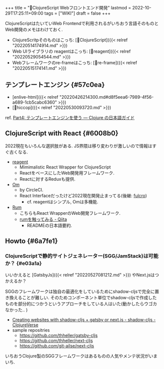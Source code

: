 +++
title = "📝ClojureScript Webフロントエンド開発"
lastmod = 2022-10-29T17:25:11+09:00
tags = ["WIKI"]
draft = false
+++

ClojureScriptはたいていWeb Frontendで利用されるがいちおう言語そのものとWeb開発のメモはわけておく.

-   ClojureScritpそのものはこっち: [📁ClojureScript]({{< relref "20220514174914.md" >}})
-   Web UIライブラリの reagentはこっち: [📝reagent]({{< relref "20220529054544.md" >}})
-   Webフレームワークのre-frameはこっち: [📝re-frame]({{< relref "20220515174141.md" >}})


## テンプレートエンジン {#57c0ea}

-   [enlive-html]({{< relref "20220426214300.md#d8f5eea6-7989-4f56-a689-1cb5cabc6360" >}})
-   [📝hiccop]({{< relref "20220530093720.md" >}})

ref. [Part4: テンプレートエンジンを使う — Clojure の日本語ガイド](https://ayato-p.github.io/clojure-beginner/intro_web_development/part4_template_engine.html)


## ClojureScript with React {#6008b0}

2022現在もいろんな選択肢がある. JS界隈は移り変わりが激しいので情報はすぐ古くなる.

-   [reagent](https://reagent-project.github.io/)
    -   Mimimalistic React Wrapper for ClojureScript
    -   ReactをベースにしたWeb開発用フレームワーク.
    -   Reactに対するReduxも提供.
-   [Om](https://github.com/omcljs/om)
    -   by CircleCI.
    -   React Interfaceだったけど2022現在開発止まってる(後継: [fulcro](https://github.com/fulcrologic/fulcro))
        -   cf. reagentはシンプル, Omは多機能.
-   [Rum](https://github.com/tonsky/rum)
    -   こちらもReact WrapperのWeb開発フレームワーク.
    -   [rumを触ってみる - Qiita](https://qiita.com/iku000888/items/7afdf88631cb409a25a2)
        -   READMEの日本語要約.


## Howto {#6a7fe1}


### ClojureScriptで静的サイトジェネレーター(SGG/JamStack)は可能か？ {#e03a1a}

いいかえると [GatsbyJs]({{< relref "20220527081212.md" >}}) やNext.jsはつかえるか？

SGGのフレームワークは独自の最適化をしているためにshadow-cljsで完全に置き換えることが難しい. そのためコンポーネント単位でshadow-cljsで作成したものを部分的につかうというアプローチをしている人はいた(動かしたらウゴカなかった.. )

-   [Creating websites with shadow-cljs + gatsby or next.js - shadow-cljs - ClojureVerse](https://clojureverse.org/t/creating-websites-with-shadow-cljs-gatsby-or-next-js/2912)
-   sample repositries
    -   <https://github.com/thheller/gatsby-cljs>
    -   <https://github.com/thheller/next-cljs>
    -   <https://github.com/git-ailse/next-cljs>

いちおうClojure製のSGGフレームワークはあるものの人気やメンテ状況がいまいち.
